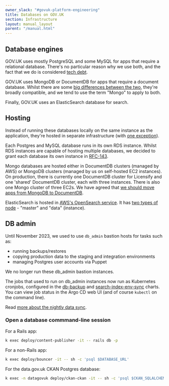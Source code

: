 ```yaml
---
owner_slack: "#govuk-platform-engineering"
title: Databases on GOV.UK
section: Infrastructure
layout: manual_layout
parent: "/manual.html"
---
```


## Database engines

GOV.UK uses mostly PostgreSQL and some MySQL for apps that require a relational database. There's no particular reason why we use both, and the fact that we do is considered [tech debt](https://trello.com/c/zlfgSJlV/69-govuk-uses-mysql-and-postgresql-and-mongo).

GOV.UK uses MongoDB or DocumentDB for apps that require a document database. Whilst there are some [big differences between the two](https://www.mongodb.com/atlas-vs-amazon-documentdb), they're broadly compatible, and we tend to use the term "Mongo" to apply to both.

Finally, GOV.UK uses an ElasticSearch database for search.

## Hosting

Instead of running these databases locally on the same instance as the application, they're hosted in separate infrastructure (with [one exception](/repos/govuk-aws/guides/rds-database-management.html)).

Each Postgres and MySQL database runs in its own RDS instance. Whilst RDS instances are capable of hosting multiple databases, we decided to grant each database its own instance in [RFC-143](https://github.com/alphagov/govuk-rfcs/blob/main/rfc-143-split-database-instances.md).

Mongo databases are hosted either in DocumentDB clusters (managed by AWS) or MongoDB clusters (managed by us on self-hosted EC2 instances). On production, there is currently one DocumentDB cluster for Licensify and one 'shared' DocumentDB cluster, each with three instances. There is also one Mongo cluster of three EC2s. We have agreed that [we should move apps from MongoDB to DocumentDB](/repos/govuk-aws/architecture/decisions/0038-mongo_replacement_by_documentdb.html).

ElasticSearch is hosted in [AWS's OpenSearch service](https://eu-west-1.console.aws.amazon.com/esv3/home?region=eu-west-1#opensearch/domains). It has [two types of node](https://github.com/alphagov/govuk-aws/blob/6b5f78824bb14f5f6aaa7f7d269915b7831a13c3/terraform/projects/app-elasticsearch6/main.tf#L186-L193) - "master" and "data" (instance).

## DB admin

Until November 2023, we used to use `db_admin` bastion hosts for tasks such as:

- running backups/restores
- copying production data to the staging and integration environments
- managing Postgres user accounts via Puppet

We no longer run these db_admin bastion instances.

The jobs that used to run on db_admin instances now run as Kubernetes cronjobs, configured in the [db-backup](https://github.com/alphagov/govuk-helm-charts/tree/main/charts/db-backup) and [search-index-env-sync](https://github.com/alphagov/govuk-helm-charts/tree/main/charts/search-index-env-sync) charts. You can view job status in the Argo CD web UI (and of course `kubectl` on the command line).

Read [more about the nightly data sync](/manual/govuk-env-sync.html).

### Open a database commmand-line session

For a Rails app:

```sh
k exec deploy/content-publisher -it -- rails db -p
```

For a non-Rails app:

```sh
k exec deploy/bouncer -it -- sh -c 'psql $DATABASE_URL'
```

For the data.gov.uk CKAN Postgres database:

```sh
k exec -n datagovuk deploy/ckan-ckan -it -- sh -c 'psql $CKAN_SQLALCHEMY_URL'
```
